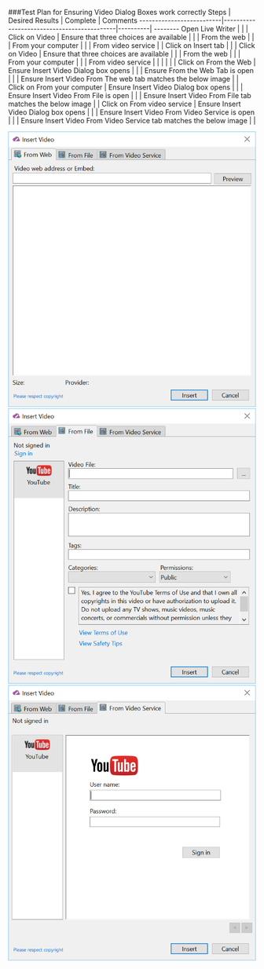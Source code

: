 ###Test Plan for Ensuring Video Dialog Boxes work correctly
Steps                  | Desired Results                | Complete | Comments
--------------------------|--------------------------------------------|----------| --------
Open Live Writer |  |  |
Click on Video | Ensure that three choices are available | | 
| From the web | |
| From your computer | | 
| From video service | |
Click on Insert tab | | |
Click on Video | Ensure that three choices are available | | 
| From the web | |
| From your computer | | 
| From video service | |
| | | |
Click on From the Web | Ensure Insert Video Dialog box opens | |
| Ensure From the Web Tab is open | |
| Ensure Insert Video From The web tab matches the below image | |
Click on From your computer | Ensure Insert Video Dialog box opens | |
| Ensure Insert Video From File is open | |
| Ensure Insert Video From File tab matches the below image | |
Click on From video service | Ensure Insert Video Dialog box opens | |
| Ensure Insert Video From Video Service is open | |
| Ensure Insert Video From Video Service tab matches the below image | |

![Insert Video From Web](images/videofromweb.png) 
![Insert Video From File](images/videofromfile.png)
![Insert Video From Video Service](images/videofromvideo.png)  